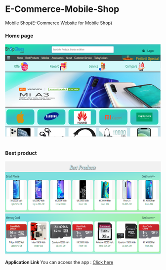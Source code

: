 # E-Commerce-Mobile-Shop

Mobile Shop(E-Commerce Website for Mobile Shop)
<h3>Home page</h3>
 <img  height='300' src="https://github.com/SumanKaiwart/E-Commerce-Mobile-Shop-/blob/main/screenshort.png"><br><br>
 <h3>Best product</h3>
 <img  height='300' src="https://github.com/SumanKaiwart/E-Commerce-Mobile-Shop-/blob/main/ss2.png">

 
<b> Application Link  </b>  You can access the app : [Click here](https://sumankaiwart.github.io/E-Commerce-Mobile-Shop-/)
